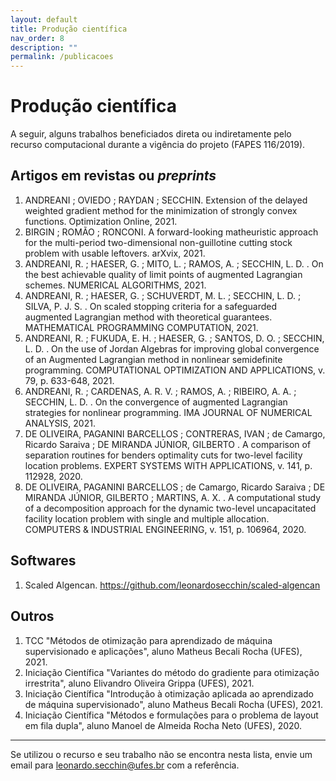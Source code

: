 ```yaml
---
layout: default
title: Produção científica
nav_order: 8
description: ""
permalink: /publicacoes
---
```


# Produção científica

A seguir, alguns trabalhos beneficiados direta ou indiretamente pelo recurso computacional durante a vigência do projeto (FAPES 116/2019).


## Artigos em revistas ou *preprints*

1. ANDREANI ; OVIEDO ; RAYDAN ; SECCHIN. Extension of the delayed weighted gradient method for the minimization of strongly convex functions. Optimization Online, 2021.
1. BIRGIN ; ROMÃO ; RONCONI. A forward-looking matheuristic approach for the multi-period two-dimensional non-guillotine cutting stock problem with usable leftovers. arXvix, 2021.
1. ANDREANI, R. ; HAESER, G. ; MITO, L. ; RAMOS, A. ; SECCHIN, L. D. . On the best achievable quality of limit points of augmented Lagrangian schemes. NUMERICAL ALGORITHMS, 2021.
1. ANDREANI, R. ; HAESER, G. ; SCHUVERDT, M. L. ; SECCHIN, L. D. ; SILVA, P. J. S. . On scaled stopping criteria for a safeguarded augmented Lagrangian method with theoretical guarantees. MATHEMATICAL PROGRAMMING COMPUTATION, 2021.
1. ANDREANI, R. ; FUKUDA, E. H. ; HAESER, G. ; SANTOS, D. O. ; SECCHIN, L. D. . On the use of Jordan Algebras for improving global convergence of an Augmented Lagrangian method in nonlinear semidefinite programming. COMPUTATIONAL OPTIMIZATION AND APPLICATIONS, v. 79, p. 633-648, 2021.
1. ANDREANI, R. ; CARDENAS, A. R. V. ; RAMOS, A. ; RIBEIRO, A. A. ; SECCHIN, L. D. . On the convergence of augmented Lagrangian strategies for nonlinear programming. IMA JOURNAL OF NUMERICAL ANALYSIS, 2021.
1. DE OLIVEIRA, PAGANINI BARCELLOS ; CONTRERAS, IVAN ; de Camargo, Ricardo Saraiva ; DE MIRANDA JÚNIOR, GILBERTO . A comparison of separation routines for benders optimality cuts for two-level facility location problems. EXPERT SYSTEMS WITH APPLICATIONS, v. 141, p. 112928, 2020.
1. DE OLIVEIRA, PAGANINI BARCELLOS ; de Camargo, Ricardo Saraiva ; DE MIRANDA JÚNIOR, GILBERTO ; MARTINS, A. X. . A computational study of a decomposition approach for the dynamic two-level uncapacitated facility location problem with single and multiple allocation. COMPUTERS & INDUSTRIAL ENGINEERING, v. 151, p. 106964, 2020.


## Softwares

1. Scaled Algencan. <https://github.com/leonardosecchin/scaled-algencan>


## Outros

1. TCC "Métodos de otimização para aprendizado de máquina supervisionado e aplicações", aluno Matheus Becali Rocha (UFES), 2021.
1. Iniciação Científica "Variantes do método do gradiente para otimização irrestrita", aluno Elivandro Oliveira Grippa (UFES), 2021.
1. Iniciação Científica "Introdução à otimização aplicada ao aprendizado de máquina supervisionado", aluno Matheus Becali Rocha (UFES), 2021.
1. Iniciação Científica "Métodos e formulações para o problema de layout em fila dupla", aluno Manoel de Almeida Rocha Neto (UFES), 2020.

---

Se utilizou o recurso e seu trabalho não se encontra nesta lista, envie um email para [leonardo.secchin@ufes.br](mailto:leonardo.secchin@ufes.br) com a referência.
